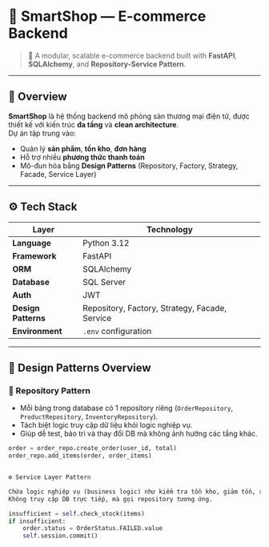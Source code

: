 # 🛒 SmartShop — E-commerce Backend

> 🚀 A modular, scalable e-commerce backend built with **FastAPI**, **SQLAlchemy**, and **Repository-Service Pattern**.

---

## 📘 Overview

**SmartShop** là hệ thống backend mô phỏng sàn thương mại điện tử, được thiết kế với kiến trúc **đa tầng** và **clean architecture**.  
Dự án tập trung vào:
- Quản lý **sản phẩm**, **tồn kho**, **đơn hàng**
- Hỗ trợ nhiều **phương thức thanh toán**
- Mô-đun hóa bằng **Design Patterns** (Repository, Factory, Strategy, Facade, Service Layer)

---

## ⚙️ Tech Stack

| Layer | Technology |
|-------|-------------|
| **Language** | Python 3.12 |
| **Framework** | FastAPI |
| **ORM** | SQLAlchemy |
| **Database** | SQL Server |
| **Auth** | JWT |
| **Design Patterns** | Repository, Factory, Strategy, Facade, Service |
| **Environment** | `.env` configuration |

---

## 🧠 Design Patterns Overview

### 🏢 Repository Pattern
- Mỗi bảng trong database có 1 repository riêng (`OrderRepository`, `ProductRepository`, `InventoryRepository`).
- Tách biệt logic truy cập dữ liệu khỏi logic nghiệp vụ.  
- Giúp dễ test, bảo trì và thay đổi DB mà không ảnh hưởng các tầng khác.

```python
order = order_repo.create_order(user_id, total)
order_repo.add_items(order, order_items)


⚙️ Service Layer Pattern

Chứa logic nghiệp vụ (business logic) như kiểm tra tồn kho, giảm tồn, xử lý đơn hàng.
Không truy cập DB trực tiếp, mà gọi repository tương ứng.

insufficient = self.check_stock(items)
if insufficient:
    order.status = OrderStatus.FAILED.value
    self.session.commit()
